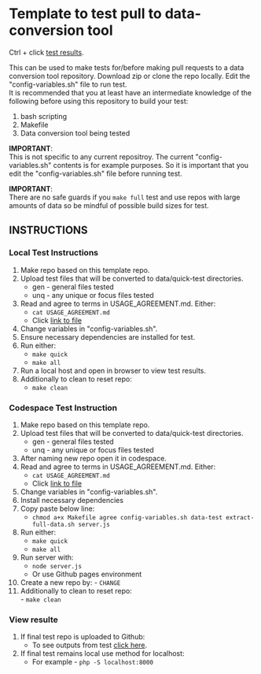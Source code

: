 # Template to test pull to data-conversion tool

Ctrl + click [test results](https://jhauga.github.io/htmlpreview.github.com/?https://github.com/CHANGE_USER/CHANGE_REPO/blob/main/index.html).

This can be used to make tests for/before making pull requests to
a data conversion tool repository. Download zip or clone the repo
locally. Edit the "config-variables.sh" file to run test.
<br>
It is recommended that you at least have an intermediate knowledge of
the following before using this repository to build your test:
 1. bash scripting
 2. Makefile
 3. Data conversion tool being tested

<strong>IMPORTANT</strong>:<br>
This is not specific to any current repositroy. The current 
"config-variables.sh" contents is for example purposes. So it 
is important that you edit the "config-variables.sh" file 
before running test.

<strong>IMPORTANT</strong>: <br>
There are no safe guards if you ```make full``` test and use repos with
large amounts of data so be mindful of possible build sizes for test.

## INSTRUCTIONS
### Local Test Instructions
1. Make repo based on this template repo.
2. Upload test files that will be converted to data/quick-test directories.
   - gen - general files tested
   - unq - any unique or focus files tested
3. Read and agree to terms in USAGE_AGREEMENT.md. Either:
   - ``` cat USAGE_AGREEMENT.md ```
   - Click [link to file](https://github.com/jhauga/data-conversion-tool/blob/master/USAGE_AGREEMENT.md)
4. Change variables in "config-variables.sh".
5. Ensure necessary dependencies are installed for test.
6. Run either:
   - `` make quick ``
   - `` make all ``
7. Run a local host and open in browser to view test results.
8. Additionally to clean to reset repo:   
   - `` make clean ``
      
### Codespace Test Instruction
1. Make repo based on this template repo.
2. Upload test files that will be converted to data/quick-test directories.
   - gen - general files tested
   - unq - any unique or focus files tested
 3. After naming new repo open it in codespace.
 4. Read and agree to terms in USAGE_AGREEMENT.md. Either:
    - ``` cat USAGE_AGREEMENT.md ```
    - Click [link to file](https://github.com/jhauga/data-conversion-tool/blob/master/USAGE_AGREEMENT.md)
 5. Change variables in "config-variables.sh".
 6. Install necessary dependencies
 7. Copy paste below line:
    - ``` chmod a+x Makefile agree config-variables.sh data-test extract-full-data.sh server.js ```
 8. Run either:
    - `` make quick ``
    - `` make all ``
 9. Run server with:
    - `` node server.js ``
    - Or use Github pages environment
 10. Create a new repo by:
    - `` CHANGE `` 
 11. Additionally to clean to reset repo:   
    - `` make clean ``

### View resulte
1. If final test repo is uploaded to Github:
   - To see outputs from test [click here](https://jhauga.github.io/htmlpreview.github.com/?https://github.com/CHANGE_USER/CHANGE_REPO/blob/main/index.html).
2. If final test remains local use method for localhost:
   - For example - ```php -S localhost:8000```
